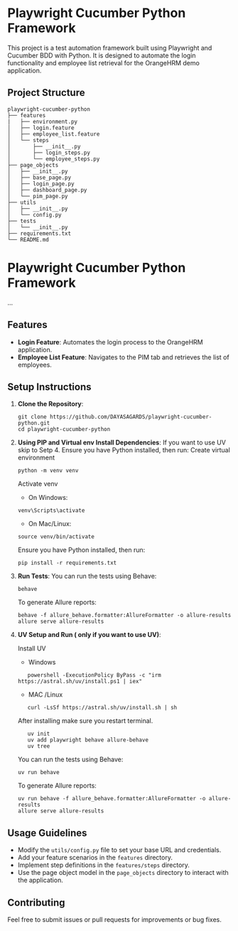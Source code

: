 # Playwright Cucumber Python Framework

This project is a test automation framework built using Playwright and Cucumber BDD with Python. It is designed to automate the login functionality and employee list retrieval for the OrangeHRM demo application.

## Project Structure

```
playwright-cucumber-python
├── features
|   ├── environment.py
│   ├── login.feature
│   ├── employee_list.feature
│   └── steps
│       ├── __init__.py
│       ├── login_steps.py
│       └── employee_steps.py
├── page_objects
│   ├── __init__.py
│   ├── base_page.py
│   ├── login_page.py
│   ├── dashboard_page.py
│   └── pim_page.py
├── utils
│   ├── __init__.py
│   └── config.py
├── tests
│   └── __init__.py
├── requirements.txt
└── README.md
```
# Playwright Cucumber Python Framework
...
## Features

- **Login Feature**: Automates the login process to the OrangeHRM application.
- **Employee List Feature**: Navigates to the PIM tab and retrieves the list of employees.

## Setup Instructions

1. **Clone the Repository**:
   ```
   git clone https://github.com/DAYASAGARDS/playwright-cucumber-python.git
   cd playwright-cucumber-python
   ```

2. **Using PIP and Virtual env Install Dependencies**:
   If you want to use UV skip to Setp 4. Ensure you have Python installed, then run:
   Create virtual environment
   ```
   python -m venv venv
   ```
   Activate venv
      * On Windows:
   ```
   venv\Scripts\activate
   ```
      * On Mac/Linux:
   ```
   source venv/bin/activate
   ```
   Ensure you have Python installed, then run:
   ```
   pip install -r requirements.txt

3. **Run Tests**:
   You can run the tests using Behave:
   ```
   behave
   ```
   
   To generate Allure reports:
   ```
   behave -f allure_behave.formatter:AllureFormatter -o allure-results
   allure serve allure-results
   ```

4. **UV Setup and Run ( only if you want to use UV)**:

   Install UV
      
      * Windows
   
   ```
      powershell -ExecutionPolicy ByPass -c "irm https://astral.sh/uv/install.ps1 | iex"
   ```
      * MAC /Linux 
   
   ```
      curl -LsSf https://astral.sh/uv/install.sh | sh
   ```
   After installing make sure you restart terminal.
   ```
      uv init
      uv add playwright behave allure-behave
      uv tree
   ```
   You can run the tests using Behave:
   ```
   uv run behave
   ```
   
   To generate Allure reports:
   ```
   uv run behave -f allure_behave.formatter:AllureFormatter -o allure-results
   allure serve allure-results

## Usage Guidelines

- Modify the `utils/config.py` file to set your base URL and credentials.
- Add your feature scenarios in the `features` directory.
- Implement step definitions in the `features/steps` directory.
- Use the page object model in the `page_objects` directory to interact with the application.

## Contributing

Feel free to submit issues or pull requests for improvements or bug fixes.
